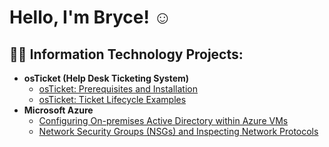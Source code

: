 <h1>Hello, I'm Bryce! </a>☺</h1>
<h2>👨‍💻 Information Technology Projects:</h2>

- <b>osTicket (Help Desk Ticketing System)</b>
  - [osTicket: Prerequisites and Installation](https://github.com/brycehopkinstech/osticket-prereqs)
  - [osTicket: Ticket Lifecycle Examples](https://github.com/brycehopkinstech/osticket-ticketcycle)
- <b>Microsoft Azure</b>
  - [Configuring On-premises Active Directory within Azure VMs](https://github.com/brycehopkinstech/configure-ad)
  - [Network Security Groups (NSGs) and Inspecting Network Protocols](https://github.com/brycehopkinstech/azure-network-protocols)

